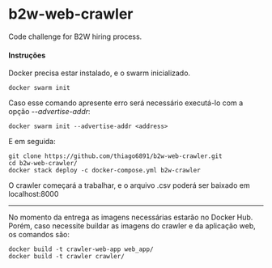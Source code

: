 # b2w-web-crawler
Code challenge for B2W hiring process.

#### Instruções

Docker precisa estar instalado, e o swarm inicializado.

    docker swarm init

Caso esse comando apresente erro será necessário executá-lo com a opção *--advertise-addr*:

    docker swarm init --advertise-addr <address>
    
E em seguida:

    git clone https://github.com/thiago6891/b2w-web-crawler.git
    cd b2w-web-crawler/
    docker stack deploy -c docker-compose.yml b2w-crawler

O crawler começará a trabalhar, e o arquivo .csv poderá ser baixado em localhost:8000
    
-----

No momento da entrega as imagens necessárias estarão no Docker Hub. Porém, caso necessite buildar as imagens do crawler e da aplicação web, os comandos são:

    docker build -t crawler-web-app web_app/
    docker build -t crawler crawler/
